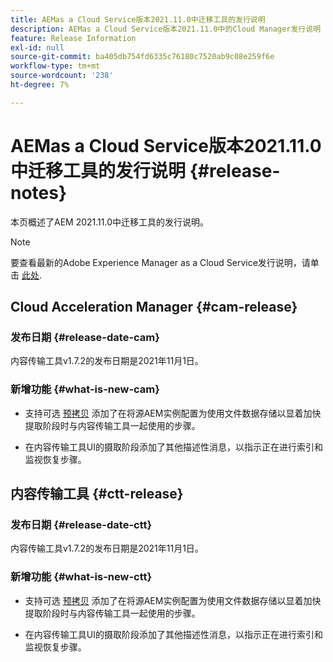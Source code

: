 ```yaml
---
title: AEMas a Cloud Service版本2021.11.0中迁移工具的发行说明
description: AEMas a Cloud Service版本2021.11.0中的Cloud Manager发行说明
feature: Release Information
exl-id: null
source-git-commit: ba405db754fd6335c76180c7520ab9c08e259f6e
workflow-type: tm+mt
source-wordcount: '238'
ht-degree: 7%

---
```



# AEMas a Cloud Service版本2021.11.0中迁移工具的发行说明 {#release-notes}

本页概述了AEM 2021.11.0中迁移工具的发行说明。

>[!NOTE]
>要查看最新的Adobe Experience Manager as a Cloud Service发行说明，请单击 [此处](https://experienceleague.adobe.com/docs/experience-manager-cloud-service/release-notes/release-notes/release-notes-current.html?lang=zh-Hans).

## Cloud Acceleration Manager {#cam-release}

### 发布日期 {#release-date-cam}

内容传输工具v1.7.2的发布日期是2021年11月1日。

### 新增功能 {#what-is-new-cam}

* 支持可选 [预拷贝](https://experienceleague.adobe.com/docs/experience-manager-cloud-service/moving/cloud-migration/content-transfer-tool/handling-large-content-repositories.html?lang=en) 添加了在将源AEM实例配置为使用文件数据存储以显着加快提取阶段时与内容传输工具一起使用的步骤。

* 在内容传输工具UI的摄取阶段添加了其他描述性消息，以指示正在进行索引和监视恢复步骤。




## 内容传输工具 {#ctt-release}

### 发布日期 {#release-date-ctt}

内容传输工具v1.7.2的发布日期是2021年11月1日。

### 新增功能 {#what-is-new-ctt}

* 支持可选 [预拷贝](https://experienceleague.adobe.com/docs/experience-manager-cloud-service/moving/cloud-migration/content-transfer-tool/handling-large-content-repositories.html?lang=en) 添加了在将源AEM实例配置为使用文件数据存储以显着加快提取阶段时与内容传输工具一起使用的步骤。

* 在内容传输工具UI的摄取阶段添加了其他描述性消息，以指示正在进行索引和监视恢复步骤。